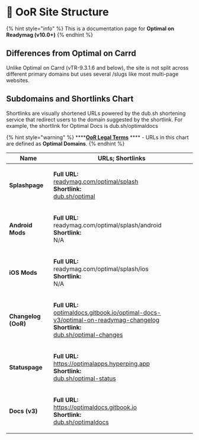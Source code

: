 # 🚧 OoR Site Structure

{% hint style="info" %}
This is a documentation page for **Optimal on Readymag (v10.0+)**
{% endhint %}

## Differences from Optimal on Carrd

Unlike Optimal on Carrd (vTR-9.3.1.6 and below), the site is not split across different primary domains but uses several /slugs like most multi-page websites.&#x20;

## Subdomains and Shortlinks Chart&#x20;

Shortlinks are visually shortened URLs powered by the dub.sh shortening service that redirect users to the domain suggested by the shortlink. For example, the shortlink for Optimal Docs is dub.sh/optimaldocs

{% hint style="warning" %}
****[**OoR Legal Terms**](oor-legal-terms.md) **** - URLs in this chart are defined as **Optimal Domains**.
{% endhint %}

| Name                | URLs; Shortlinks                                                                                                                                                                                                                                                                                                                             |
| ------------------- | -------------------------------------------------------------------------------------------------------------------------------------------------------------------------------------------------------------------------------------------------------------------------------------------------------------------------------------------- |
| **Splashpage**      | <p><strong>Full URL:</strong><br><a href="https://readymag.com/optimal/splash">readymag.com/optimal/splash</a><a href="https://readymag.com/optimal/splash"><br></a><strong>Shortlink:</strong><br><strong></strong><a href="https://dub.sh/optimal">dub.sh/optimal</a></p>                                                                  |
| **Android Mods**    | <p><strong>Full URL:</strong><br>readymag.com/optimal/splash/android<br><strong>Shortlink:</strong><br><strong></strong>N/A</p>                                                                                                                                                                                                              |
| **iOS Mods**        | <p><strong>Full URL:</strong><br>readymag.com/optimal/splash/ios<br><strong>Shortlink:</strong><br>N/A</p>                                                                                                                                                                                                                                   |
| **Changelog (OoR)** | <p><strong>Full URL:</strong><br><strong></strong><a href="https://optimaldocs.gitbook.io/optimal-docs-v3/optimal-on-readymag-changelog">optimaldocs.gitbook.io/optimal-docs-v3/optimal-on-readymag-changelog</a><br><strong>Shortlink:</strong><br><strong></strong><a href="https://dub.sh/optimal-changes">dub.sh/optimal-changes</a></p> |
| **Statuspage**      | <p><strong>Full URL:</strong><br><strong></strong><a href="https://optimalapps.hyperping.app">https://optimalapps.hyperping.app</a><br><strong>Shortlink:</strong><br><a href="https://dub.sh/optimal-status">dub.sh/optimal-status</a></p>                                                                                                  |
| **Docs (v3)**       | <p><strong>Full URL:</strong><br><strong></strong><a href="https://optimaldocs.gitbook.io">https://optimaldocs.gitbook.io </a><br><strong>Shortlink:</strong><br><a href="https://dub.sh/optimaldocs">dub.sh/optimaldocs</a></p>                                                                                                             |

